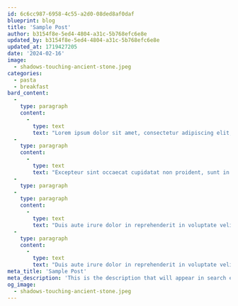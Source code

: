 ```yaml
---
id: 6c6cc987-6958-4c55-a2d0-08ded8af0daf
blueprint: blog
title: 'Sample Post'
author: b3154f8e-5ed4-4804-a31c-5b768efc6e8e
updated_by: b3154f8e-5ed4-4804-a31c-5b768efc6e8e
updated_at: 1719427205
date: '2024-02-16'
image:
  - shadows-touching-ancient-stone.jpeg
categories:
  - pasta
  - breakfast
bard_content:
  -
    type: paragraph
    content:
      -
        type: text
        text: "Lorem ipsum dolor sit amet, consectetur adipiscing elit, sed do eiusmod tempor incididunt ut labore et dolore magna aliqua. Ut enim ad minim veniam, quis nostrud exercitation ullamco laboris nisi ut aliquip ex ea commodo consequat. Duis aute irure dolor in reprehenderit in voluptate velit esse cillum dolore eu fugiat nulla\_pariatur.\_"
  -
    type: paragraph
    content:
      -
        type: text
        text: "Excepteur sint occaecat cupidatat non proident, sunt in culpa qui officia deserunt mollit anim id est laborum.Lorem ipsum dolor sit amet, consectetur adipiscing elit, sed do eiusmod tempor incididunt ut labore et dolore magna aliqua. Ut enim ad minim veniam, quis nostrud exercitation ullamco laboris nisi ut aliquip ex ea commodo\_consequat.\_"
  -
    type: paragraph
  -
    type: paragraph
    content:
      -
        type: text
        text: "Duis aute irure dolor in reprehenderit in voluptate velit esse cillum dolore eu fugiat nulla pariatur. Excepteur sint occaecat cupidatat non proident, sunt in culpa qui officia deserunt mollit anim id est laborum.Lorem ipsum dolor sit amet, consectetur adipiscing elit, sed do eiusmod tempor incididunt ut labore et dolore magna aliqua. Ut enim ad minim veniam, quis nostrud exercitation ullamco laboris nisi ut aliquip ex ea commodo\_consequat.\_"
  -
    type: paragraph
    content:
      -
        type: text
        text: "Duis aute irure dolor in reprehenderit in voluptate velit esse cillum dolore eu fugiat nulla pariatur. Excepteur sint occaecat cupidatat non proident, sunt in culpa qui officia deserunt mollit anim id est\_laborum."
meta_title: 'Sample Post'
meta_description: 'This is the description that will appear in search engines and social feeds.'
og_image:
  - shadows-touching-ancient-stone.jpeg
---
```

